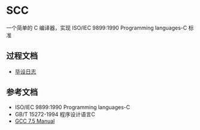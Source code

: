 # SCC
一个简单的 C 编译器，实现 ISO/IEC 9899:1990 Programming languages-C 标准
## 过程文档
- [毕设日志](./log.md)
## 参考文档
- ISO/IEC 9899:1990 Programming languages-C
- GB/T 15272-1994 程序设计语言C
- [GCC 7.5 Manual](https://gcc.gnu.org/onlinedocs/gcc-7.5.0/gcc/)